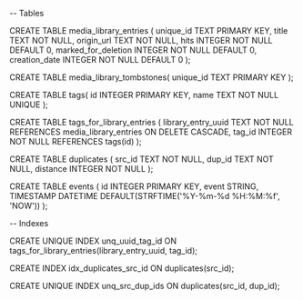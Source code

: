 -- Tables

CREATE TABLE media_library_entries (
unique_id TEXT PRIMARY KEY,
title TEXT NOT NULL,
origin_url TEXT NOT NULL,
hits INTEGER NOT NULL DEFAULT 0,
marked_for_deletion INTEGER NOT NULL DEFAULT 0,
creation_date INTEGER NOT NULL DEFAULT 0
);

CREATE TABLE media_library_tombstones(
unique_id TEXT PRIMARY KEY
);

CREATE TABLE tags(
id INTEGER PRIMARY KEY,
name TEXT NOT NULL UNIQUE
);

CREATE TABLE tags_for_library_entries (
library_entry_uuid TEXT NOT NULL REFERENCES media_library_entries ON DELETE CASCADE,
tag_id INTEGER NOT NULL REFERENCES tags(id)
);

CREATE TABLE duplicates (
src_id TEXT NOT NULL,
dup_id TEXT NOT NULL,
distance INTEGER NOT NULL
);

CREATE TABLE events (
id INTEGER PRIMARY KEY,
event STRING,
TIMESTAMP DATETIME DEFAULT(STRFTIME('%Y-%m-%d %H:%M:%f', 'NOW'))
);

-- Indexes

CREATE UNIQUE INDEX unq_uuid_tag_id
ON tags_for_library_entries(library_entry_uuid, tag_id);

CREATE INDEX idx_duplicates_src_id
ON duplicates(src_id);

CREATE UNIQUE INDEX unq_src_dup_ids
ON duplicates(src_id, dup_id);
